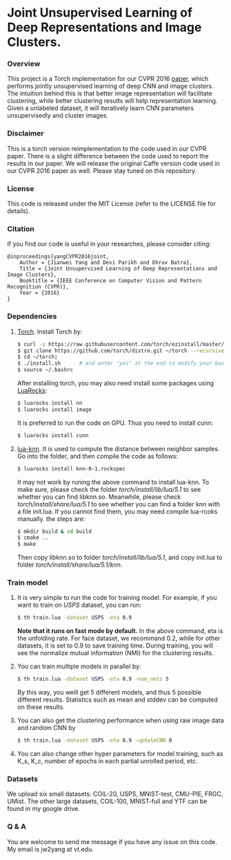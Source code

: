 # Joint Unsupervised Learning of Deep Representations and Image Clusters.

### Overview

This project is a Torch implementation for our CVPR 2016 [paper](https://arxiv.org/abs/1604.03628), which performs jointly unsupervised learning of deep CNN and image clusters. The intuition behind this is that better image representation will facilitate clustering, while better clustering results will help representation learning. Given a unlabeled dataset, it will iteratively learn CNN parameters unsupervisedly and cluster images.

### Disclaimer
This is a torch version reimplementation to the code used in our CVPR paper. There is a slight difference between the code used to report the results in our paper. We will release the original Caffe version code used in our CVPR 2016 paper as well. Please stay tuned on this repository.

### License

This code is released under the MIT License (refer to the LICENSE file for details).

### Citation
If you find our code is useful in your researches, please consider citing:

    @inproceedings{yangCVPR2016joint,
        Author = {Jianwei Yang and Devi Parikh and Dhruv Batra},
        Title = {Joint Unsupervised Learning of Deep Representations and Image Clusters},
        Booktitle = {IEEE Conference on Computer Vision and Pattern Recognition (CVPR)},
        Year = {2016}
    }

### Dependencies

1. [Torch](http://torch.ch/). Install Torch by:

   ```bash
   $ curl -s https://raw.githubusercontent.com/torch/ezinstall/master/install-deps | bash
   $ git clone https://github.com/torch/distro.git ~/torch --recursive
   $ cd ~/torch; 
   $ ./install.sh      # and enter "yes" at the end to modify your bashrc
   $ source ~/.bashrc
   ```

   After installing torch, you may also need install some packages using [LuaRocks](https://luarocks.org/):

   ```bash
   $ luarocks install nn
   $ luarocks install image 
   ```

   It is preferred to run the code on GPU. Thus you need to install cunn:

   ```bash
   $ luarocks install cunn
   ```

2. [lua-knn](https://github.com/Saulzar/lua-knn). It is used to compute the distance between neighbor samples. Go into the folder, and then compile the code as follows:

   ```bash
   $ luarocks install knn-0-1.rockspec 
   ```
   
   It may not work by runing the above command to install lua-knn. To make sure, please check the folder *torch/install/lib/lua/5.1* to see whether you can find libknn.so. Meanwhile, please check *torch/install/share/lua/5.1* to see whether you can find a folder knn with a file init.lua. If you cannot find them, you may need compile lua-rcoks manually. the steps are:
   ```bash
   $ mkdir build & cd build
   $ cmake ..
   $ make
   ```
   Then copy libknn.so to folder *torch/install/lib/lua/5.1*, and copy init.lua to folder *torch/install/share/lua/5.1/knn*.

### Train model

1. It is very simple to run the code for training model. For example, if you want to train on *USPS* dataset, you can run:

   ```bash
   $ th train.lua -dataset USPS -eta 0.9
   ```

   **Note that it runs on fast mode by default.** In the above command, eta is the unfolding rate. For face dataset, we recommand 0.2, while for other datasets, it is set to 0.9 to save training time. During training, you will see the normalize mutual information (NMI) for the clustering results.

2. You can train multiple models in parallel by:

   ```bash
   $ th train.lua -dataset USPS -eta 0.9 -num_nets 5
   ```
   By this way, you weill get 5 different models, and thus 5 possible different results. Statistics such as mean and stddev can be computed on these results.

3. You can also get the clustering performance when using raw image data and random CNN by
   ```bash
   $ th train.lua -dataset USPS -eta 0.9 -updateCNN 0
   ```

4. You can also change other hyper parameters for model training, such as K_s, K_c, number of epochs in each partial unrolled period, etc.

### Datasets

We upload six small datasets: COIL-20, USPS, MNIST-test, CMU-PIE, FRGC, UMist. The other large datasets, COIL-100, MNIST-full and YTF can be found in my google drive.

### Q & A

You are welcome to send me message if you have any issue on this code. My email is jw2yang at vt.edu.

